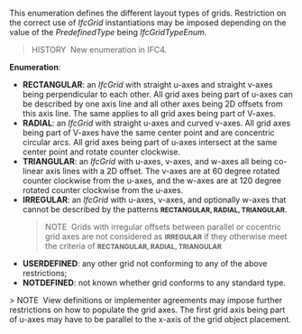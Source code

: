 ﻿This enumeration defines the different layout types of grids. Restriction on the correct use of _IfcGrid_ instantiations may be imposed depending on the value of the _PredefinedType_ being _IfcGridTypeEnum_.

> HISTORY&nbsp; New enumeration in IFC4.

**Enumeration**:

<ul>
      <li>
        <b>RECTANGULAR</b>:
        an <em>IfcGrid</em> with straight u-axes and straight
        v-axes being perpendicular to each other. All grid axes
        being part of u-axes can be described by one axis line and
        all other axes being 2D offsets from this axis line. The
        same applies to all grid axes being part of V-axes.
      </li>
      <li>
        <b>RADIAL</b>: an
        <em>IfcGrid</em> with straight u-axes and curved v-axes.
        All grid axes being part of V-axes have the same center
        point and are concentric circular arcs. All grid axes being
        part of u-axes intersect at the same center point and
        rotate counter clockwise.
      </li>
      <li>
        <b>TRIANGULAR</b>:
        an <em>IfcGrid</em> with u-axes, v-axes, and w-axes all
        being co-linear axis lines with a 2D offset. The v-axes are
        at 60 degree rotated counter clockwise from the u-axes, and
        the w-axes are at 120 degree rotated counter clockwise from
        the u-axes.
      </li>
      <li>
        <b>IRREGULAR</b>: an
        <em>IfcGrid</em> with u-axes, v-axes, and optionally w-axes
        that cannot be described by the patterns <span style="font-size:smaller; font-weight:bold;">RECTANGULAR, RADIAL,
        TRIANGULAR</span>.
        <blockquote class="note">
          NOTE&nbsp; Grids with irregular offsets between parallel
          or cocentric grid axes are not considered as <span style="font-size:smaller; font-weight:bold;">IRREGULAR</span>
          if they otherwise meet the criteria of <span style="font-size:smaller; font-weight:bold;">RECTANGULAR,
          RADIAL, TRIANGULAR</span>
        </blockquote>
      </li>
      <li>
        <b>USERDEFINED</b>:
        any other grid not conforming to any of the above
        restrictions;
      </li>
      <li>
        <b>NOTDEFINED</b>:
        not known whether grid conforms to any standard type.
      </li>
    </ul>
> NOTE&nbsp; View definitions or implementer agreements may impose further restrictions on how to populate the grid axes. The first grid axis being part of u-axes may have to be parallel to the x-axis of the grid object placement.
